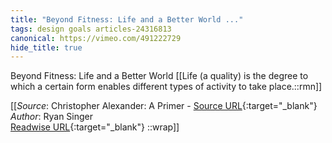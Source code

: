 ```yaml
---
title: "Beyond Fitness: Life and a Better World ..."
tags: design goals articles-24316813
canonical: https://vimeo.com/491222729
hide_title: true
---
```


Beyond Fitness: Life and a Better World
[[Life (a quality) is the degree to which a certain form enables different types of activity to take place.::rmn]]


[[_Source_: Christopher Alexander: A Primer - [Source URL](https://vimeo.com/491222729){:target="_blank"}<br>
_Author_: Ryan Singer<br>
[Readwise URL](https://readwise.io/open/475073924){:target="_blank"}
::wrap]]